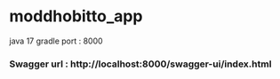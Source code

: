# moddhobitto_app

java 17
gradle
port : 8000

### Swagger url : http://localhost:8000/swagger-ui/index.html
